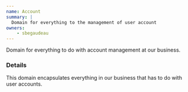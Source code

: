 ```yaml
---
name: Account
summary: |
  Domain for everything to the management of user account
owners:
    - sbegaudeau
---
```


<Admonition>
Domain for everything to do with account management at our business.
</Admonition>

### Details

This domain encapsulates everything in our business that has to do with user accounts.

<NodeGraph title="Domain Graph" />